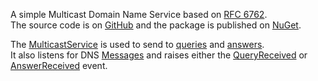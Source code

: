 A simple Multicast Domain Name Service based on [RFC 6762](https://tools.ietf.org/html/rfc6762).  
The source code is on [GitHub](https://github.com/richardschneider/net-mdns) and the 
package is published on [NuGet](https://www.nuget.org/packages/Makaretu.Dns.Multicast).

The [MulticastService](xref:Makaretu.Dns.MulticastService) is used to send to 
[queries](xref:Makaretu.Dns.MulticastService.SendQuery) and 
[answers](xref:Makaretu.Dns.MulticastService.SendAnswer).  
It also listens for DNS [Messages](xref:Makaretu.Dns.Message) and raises either the
[QueryReceived](xref:Makaretu.Dns.MulticastService.QueryReceived) or 
[AnswerReceived](xref:Makaretu.Dns.MulticastService.AnswerReceived) event.

